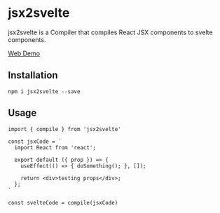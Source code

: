 # jsx2svelte

jsx2svelte is a Compiler that compiles React JSX components to svelte components.

[Web Demo](https://sheikhsajid.github.io/react2svelte-visualizer/index.html)

## Installation

`npm i jsx2svelte --save`

## Usage

```
import { compile } from 'jsx2svelte'

const jsxCode = `
  import React from 'react';

  export default ({ prop }) => {
    useEffect(() => { doSomething(); }, []);

    return <div>testing props</div>;
  };
`

const svelteCode = compile(jsxCode)
```

